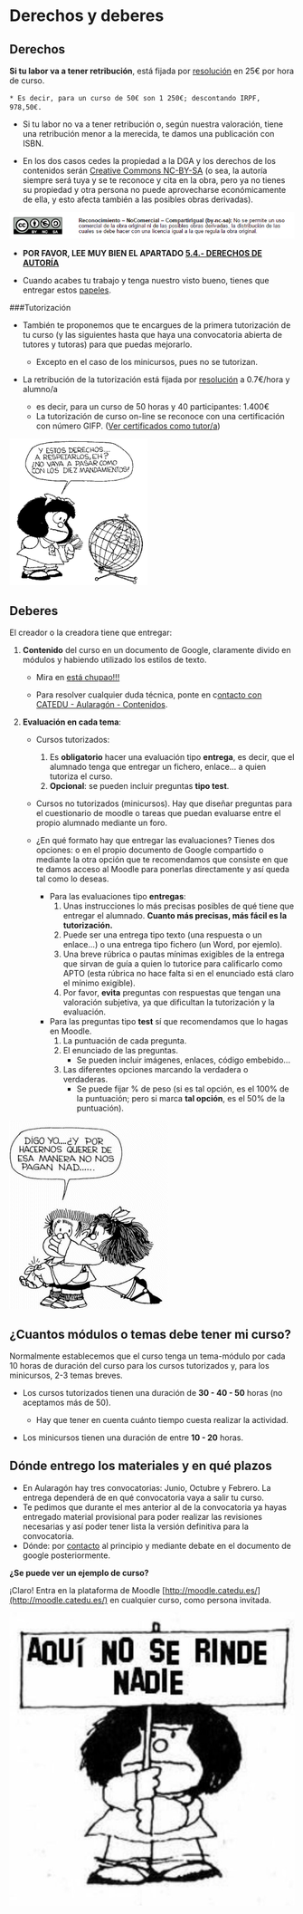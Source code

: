 
# Derechos y deberes

## Derechos

**Si tu labor va a tener retribución**, está fijada por [resolución](papeles_y_legislacin.md) en 25€ por hora de curso.

    * Es decir, para un curso de 50€ son 1 250€; descontando IRPF, 978,50€.

* Si tu labor no va a tener retribución o, según nuestra valoración, tiene una retribución menor a la merecida, te damos una publicación con ISBN.

* En los dos casos cedes la propiedad a la DGA y los derechos de los contenidos serán [Creative Commons NC-BY-SA](https://creativecommons.org/licenses/by-nc-sa/3.0/es/) (o sea, la autoría siempre será tuya y se te reconoce y cita en la obra, pero ya no tienes su propiedad y otra persona no puede aprovecharse económicamente de ella, y esto afecta también a las posibles obras derivadas).

![](img/creativecommons.png)

* **POR FAVOR, LEE MUY BIEN EL APARTADO [5.4.- DERECHOS DE AUTORÍA](/derechos_de_autor.md)**

* Cuando acabes tu trabajo y tenga nuestro visto bueno, tienes que entregar estos [papeles](papeles_y_legislacin.md).

###Tutorización

* También te proponemos que te encargues de la primera tutorización de tu curso (y las siguientes hasta que haya una convocatoria abierta de tutores y tutoras) para que puedas mejorarlo.

    * Excepto en el caso de los minicursos, pues no se tutorizan.

* La retribución de la tutorización está fijada por [resolución](papeles_y_legislacin.md) a 0.7€/hora y alumno/a

    * es decir, para un curso de 50 horas y 40 participantes: 1.400€
    * La tutorización de curso on-line se reconoce con una certificación con número GIFP. ([Ver certificados como tutor/a](https://catedu.gitbooks.io/curso-de-tutores/content/8_certificados.html))

![](img/derechos-del-nincc83o-10-mafalda.gif)

## Deberes

El creador o la creadora tiene que entregar:

1. **Contenido** del curso en un documento de Google, claramente divido en módulos y habiendo utilizado los estilos de texto.
    
    * Mira en [está chupao!!!](est_chupao.html)

    * Para resolver cualquier duda técnica, ponte en c[ontacto con CATEDU - Aularagón - Contenidos](http://soporte.catedu.es/).

2. **Evaluación en cada tema**:

    * Cursos tutorizados:

        1. Es **obligatorio** hacer una evaluación tipo **entrega**, es decir, que el alumnado tenga que entregar un fichero, enlace... a quien tutoriza el curso.
        2. **Opcional**: se pueden incluir preguntas **tipo test**.
    * Cursos no tutorizados (minicursos). Hay que diseñar preguntas para el cuestionario de moodle o tareas que puedan evaluarse entre el propio alumnado mediante un foro.
    * ¿En qué formato hay que entregar las evaluaciones? Tienes dos opciones: o en el propio documento de Google compartido o mediante la otra opción que te recomendamos que consiste en que te damos acceso al Moodle para ponerlas directamente y así queda tal como lo deseas.
        * Para las evaluaciones tipo **entregas**:
            1. Unas instrucciones lo más precisas posibles de qué tiene que entregar el alumnado. **Cuanto más precisas, más fácil es la tutorización.**
            2. Puede ser una entrega tipo texto (una respuesta o un enlace...) o una entrega tipo fichero (un Word, por ejemlo).
            3. Una breve rúbrica o pautas mínimas exigibles de la entrega que sirvan de guía a quien lo tutorice para calificarlo como APTO (esta rúbrica no hace falta si en el enunciado está claro el mínimo exigible).
            4. Por favor, **evita** preguntas con respuestas que tengan una valoración subjetiva, ya que dificultan la tutorización y la evaluación.
        * Para las preguntas tipo **test** sí que recomendamos que lo hagas en Moodle.
            1. La puntuación de cada pregunta.
            2. El enunciado de las preguntas.
                * Se pueden incluir imágenes, enlaces, código embebido...
            3. Las diferentes opciones marcando la verdadera o verdaderas.
                * Se puede fijar % de peso (si es tal opción, es el 100% de la puntuación; pero si marca **tal opción**, es el 50% de la puntuación).

![](img/DERECHO_NO._6[1].gif)

## ¿Cuantos módulos o temas debe tener mi curso?

Normalmente establecemos que el curso tenga un tema-módulo por cada 10 horas de duración del curso para los cursos tutorizados y, para los minicursos, 2-3 temas breves.

* Los cursos tutorizados tienen una duración de **30 - 40 - 50** horas (no aceptamos más de 50).

    * Hay que tener en cuenta cuánto tiempo cuesta realizar la actividad.

* Los minicursos tienen una duración de entre **10 - 20** horas.

## Dónde entrego los materiales y en qué plazos

* En Aularagón hay tres convocatorias: Junio, Octubre y Febrero. La entrega dependerá de en qué convocatoria vaya a salir tu curso.
* Te pedimos que durante el mes anterior al de la convocatoria ya hayas entregado material provisional para poder realizar las revisiones necesarias y así poder tener lista la versión definitiva para la convocatoria. 
* Dónde: por [contacto](http://soporte.catedu.es/) al principio y mediante debate en el documento de google posteriormente.

**¿Se puede ver un ejemplo de curso?**

¡Claro! Entra en la plataforma de Moodle [http://moodle.catedu.es/](http://moodle.catedu.es/) en cualquier curso, como persona invitada.

![](img/B9oXViWIIAExKFt.jpg)

